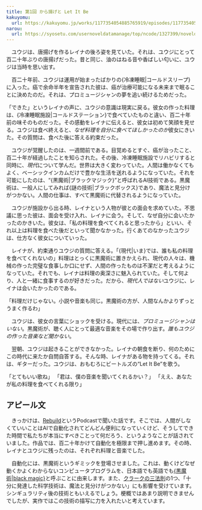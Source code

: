 ```yaml
---
title: 第1回 から揚げと Let It Be
kakuyomu:
  url: https://kakuyomu.jp/works/1177354054885765919/episodes/1177354054886054690
narou:
  url: https://syosetu.com/usernoveldatamanage/top/ncode/1327399/noveldataid/11161408/
---
```


　ユウジは、唐揚げを作るレイナの後ろ姿を見ていた。それは、ユウジにとって百二十年ぶりの唐揚げだった。昔と同じ、油のはねる音や香ばしい匂いに、ユウジは当時を思い出す。

　百二十年前、ユウジは運用が始まったばかりの{冷凍睡眠|コールドスリープ}に入った。癌で余命半年を宣告された彼は、癌が治療可能になる未来まで眠ることに決めたのだ。それは、プロミュージシャンの夢を追い続けるためだった。

「できた」というレイナの声に、ユウジの意識は現実に戻る。彼女の作った料理は、{冷凍睡眠施設|コールドステーション}で食べていたものと違い、百二十年前の味そのものだった。その感動をレイナに伝えると、彼女は初めて笑顔を見せる。ユウジは食べ終えると、*なぜ料理を自分に食べてほしかったのか*彼女にきいた。その質問は、食べた後に答える約束だった。

　ユウジが覚醒したのは、一週間前である。目覚めるとすぐ、癌が治ったこと、百二十年が経過したことを知らされた。その後、冷凍睡眠施設でリハビリすると同時に、*現代*について学んだ。世界は大きく変わっていた。人間は働かなくてもよく、ベーシックインカムだけで豊かな生活を送れるようになっていた。それを可能にしたのは、“{黒魔術|ブラックマジック}”と呼ばれるAI技術である。黒魔術は、一般人にしてみれば{謎の技術|ブラックボックス}であり、魔法と見分けがつかない。人間の仕事は、すべて黒魔術に代替されるようになっていた。

　ユウジが施設から出る時、レイナという人物が彼との面会を求めていた。不思議に思った彼は、面会を受け入れ、レイナに会う。そして、なぜ自分に会いたかったのかきいた。彼女は、「私の料理を食べてくれると思ったから」といい、それ以上は料理を食べた後だといって聞かなかった。行くあてのなかったユウジは、仕方なく彼女についていった。

　レイナが、約束通りユウジの質問に答える。「{現代|いま}では、誰も私の料理を食べてくれないの」料理はとっくに黒魔術に置きかえられ、現代の人々は、機械の作った完璧な食事しか口にせず、人間の作ったものは不潔だと考えるようになっていた。それでも、レイナは料理の奥深さに魅入られていた。そして何より、人と一緒に食事するのが好きだった。だから、*現代人ではない*ユウジに、レイナは会いたかったのである。

「料理だけじゃない。小説や音楽も同じ。黒魔術の方が、人間なんかよりずっとうまく作るわ」

　ユウジは、彼女の言葉にショックを受ける。現代には、*プロミュージシャンはいない*。黒魔術が、聴く人にとって最適な音楽をその場で作り出す。*誰もユウジの作った音楽など聞かない*。

　翌朝、ユウジは起きることができなかった。レイナの朝食を断り、何のためにこの時代に来たか自問自答する。そんな時、レイナがある物を持ってくる。それは、ギターだった。ユウジは、おもむろにビートルズの“Let It Be”を歌う。

「とてもいい歌ね」
「君は、僕の音楽を聞いてくれるかい？」
「ええ、あなたが私の料理を食べてくれる限り」

## アピール文

　きっかけは、[Rebuild](https://rebuild.fm/207/#t=20:05)というPodcastで聞いた話です。そこでは、人間がしなくていいことはAIで自動化されてどんどん便利になっていくけど、そうしてできた時間で私たちが本当にすべきことって何だろう、というようなことが話されていました。作品では、百二十年かけて自動化を極限まで押し進めます。その時、レイナとユウジに残ったのは、それぞれ料理と音楽でした。

　自動化には、黒魔術というギミックを登場させました。これは、動くけどなぜ動くかよくわからないコンピュータプログラムを、日本語でも英語でも[{黒魔術|black magic}](https://en.wikipedia.org/wiki/Magic_(programming))と呼ぶことに由来します。また、[クラークの三法則](https://ja.wikipedia.org/wiki/%E3%82%AF%E3%83%A9%E3%83%BC%E3%82%AF%E3%81%AE%E4%B8%89%E6%B3%95%E5%89%87)の1つ、「十分に発達した科学技術は、魔法と見分けがつかない」にも影響を受けています。シンギュラリティ後の技術ともいえるでしょう。梗概ではあまり説明できませんでしたが、実作ではこの技術の描写に力を入れたいと考えています。
